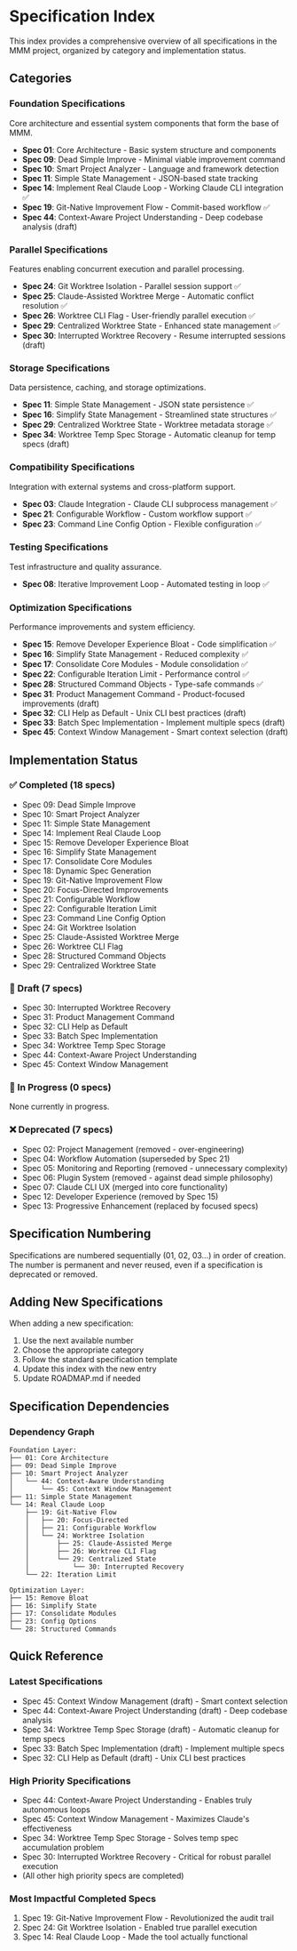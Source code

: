 # Specification Index

This index provides a comprehensive overview of all specifications in the MMM project, organized by category and implementation status.

## Categories

### Foundation Specifications
Core architecture and essential system components that form the base of MMM.

- **Spec 01**: Core Architecture - Basic system structure and components
- **Spec 09**: Dead Simple Improve - Minimal viable improvement command
- **Spec 10**: Smart Project Analyzer - Language and framework detection
- **Spec 11**: Simple State Management - JSON-based state tracking
- **Spec 14**: Implement Real Claude Loop - Working Claude CLI integration ✅
- **Spec 19**: Git-Native Improvement Flow - Commit-based workflow ✅
- **Spec 44**: Context-Aware Project Understanding - Deep codebase analysis (draft)

### Parallel Specifications
Features enabling concurrent execution and parallel processing.

- **Spec 24**: Git Worktree Isolation - Parallel session support ✅
- **Spec 25**: Claude-Assisted Worktree Merge - Automatic conflict resolution ✅
- **Spec 26**: Worktree CLI Flag - User-friendly parallel execution ✅
- **Spec 29**: Centralized Worktree State - Enhanced state management ✅
- **Spec 30**: Interrupted Worktree Recovery - Resume interrupted sessions (draft)

### Storage Specifications
Data persistence, caching, and storage optimizations.

- **Spec 11**: Simple State Management - JSON state persistence ✅
- **Spec 16**: Simplify State Management - Streamlined state structures ✅
- **Spec 29**: Centralized Worktree State - Worktree metadata storage ✅
- **Spec 34**: Worktree Temp Spec Storage - Automatic cleanup for temp specs (draft)

### Compatibility Specifications
Integration with external systems and cross-platform support.

- **Spec 03**: Claude Integration - Claude CLI subprocess management ✅
- **Spec 21**: Configurable Workflow - Custom workflow support ✅
- **Spec 23**: Command Line Config Option - Flexible configuration ✅

### Testing Specifications
Test infrastructure and quality assurance.

- **Spec 08**: Iterative Improvement Loop - Automated testing in loop ✅

### Optimization Specifications
Performance improvements and system efficiency.

- **Spec 15**: Remove Developer Experience Bloat - Code simplification ✅
- **Spec 16**: Simplify State Management - Reduced complexity ✅
- **Spec 17**: Consolidate Core Modules - Module consolidation ✅
- **Spec 22**: Configurable Iteration Limit - Performance control ✅
- **Spec 28**: Structured Command Objects - Type-safe commands ✅
- **Spec 31**: Product Management Command - Product-focused improvements (draft)
- **Spec 32**: CLI Help as Default - Unix CLI best practices (draft)
- **Spec 33**: Batch Spec Implementation - Implement multiple specs (draft)
- **Spec 45**: Context Window Management - Smart context selection (draft)

## Implementation Status

### ✅ Completed (18 specs)
- Spec 09: Dead Simple Improve
- Spec 10: Smart Project Analyzer  
- Spec 11: Simple State Management
- Spec 14: Implement Real Claude Loop
- Spec 15: Remove Developer Experience Bloat
- Spec 16: Simplify State Management
- Spec 17: Consolidate Core Modules
- Spec 18: Dynamic Spec Generation
- Spec 19: Git-Native Improvement Flow
- Spec 20: Focus-Directed Improvements
- Spec 21: Configurable Workflow
- Spec 22: Configurable Iteration Limit
- Spec 23: Command Line Config Option
- Spec 24: Git Worktree Isolation
- Spec 25: Claude-Assisted Worktree Merge
- Spec 26: Worktree CLI Flag
- Spec 28: Structured Command Objects
- Spec 29: Centralized Worktree State

### 📝 Draft (7 specs)
- Spec 30: Interrupted Worktree Recovery
- Spec 31: Product Management Command
- Spec 32: CLI Help as Default
- Spec 33: Batch Spec Implementation
- Spec 34: Worktree Temp Spec Storage
- Spec 44: Context-Aware Project Understanding
- Spec 45: Context Window Management

### 🚧 In Progress (0 specs)
None currently in progress.

### ❌ Deprecated (7 specs)
- Spec 02: Project Management (removed - over-engineering)
- Spec 04: Workflow Automation (superseded by Spec 21)
- Spec 05: Monitoring and Reporting (removed - unnecessary complexity)
- Spec 06: Plugin System (removed - against dead simple philosophy)
- Spec 07: Claude CLI UX (merged into core functionality)
- Spec 12: Developer Experience (removed by Spec 15)
- Spec 13: Progressive Enhancement (replaced by focused specs)

## Specification Numbering

Specifications are numbered sequentially (01, 02, 03...) in order of creation. The number is permanent and never reused, even if a specification is deprecated or removed.

## Adding New Specifications

When adding a new specification:
1. Use the next available number
2. Choose the appropriate category
3. Follow the standard specification template
4. Update this index with the new entry
5. Update ROADMAP.md if needed

## Specification Dependencies

### Dependency Graph
```
Foundation Layer:
├── 01: Core Architecture
├── 09: Dead Simple Improve
├── 10: Smart Project Analyzer
│   └── 44: Context-Aware Understanding
│       └── 45: Context Window Management
├── 11: Simple State Management
└── 14: Real Claude Loop
    ├── 19: Git-Native Flow
    │   ├── 20: Focus-Directed
    │   ├── 21: Configurable Workflow
    │   └── 24: Worktree Isolation
    │       ├── 25: Claude-Assisted Merge
    │       ├── 26: Worktree CLI Flag
    │       └── 29: Centralized State
    │           └── 30: Interrupted Recovery
    └── 22: Iteration Limit

Optimization Layer:
├── 15: Remove Bloat
├── 16: Simplify State
├── 17: Consolidate Modules
├── 23: Config Options
└── 28: Structured Commands
```

## Quick Reference

### Latest Specifications
- Spec 45: Context Window Management (draft) - Smart context selection
- Spec 44: Context-Aware Project Understanding (draft) - Deep codebase analysis
- Spec 34: Worktree Temp Spec Storage (draft) - Automatic cleanup for temp specs
- Spec 33: Batch Spec Implementation (draft) - Implement multiple specs
- Spec 32: CLI Help as Default (draft) - Unix CLI best practices

### High Priority Specifications
- Spec 44: Context-Aware Project Understanding - Enables truly autonomous loops
- Spec 45: Context Window Management - Maximizes Claude's effectiveness
- Spec 34: Worktree Temp Spec Storage - Solves temp spec accumulation problem
- Spec 30: Interrupted Worktree Recovery - Critical for robust parallel execution
- (All other high priority specs are completed)

### Most Impactful Completed Specs
1. Spec 19: Git-Native Improvement Flow - Revolutionized the audit trail
2. Spec 24: Git Worktree Isolation - Enabled true parallel execution
3. Spec 14: Real Claude Loop - Made the tool actually functional
